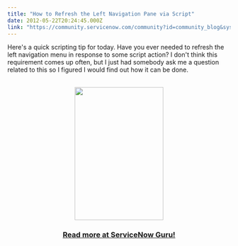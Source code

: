 ```yaml
---
title: "How to Refresh the Left Navigation Pane via Script"
date: 2012-05-22T20:24:45.000Z
link: "https://community.servicenow.com/community?id=community_blog&sys_id=569d2e69dbd0dbc01dcaf3231f9619fc"
---
```

<p>Here's a quick scripting tip for today. Have you ever needed to refresh the left navigation menu in response to some script action? I don't think this requirement comes up often, but I just had somebody ask me a question related to this so I figured I would find out how it can be done.<br /><br /><center><a href="http://www.servicenowguru.com/system-ui/refresh-left-navigation-pane-script/"><img src="http://www.servicenowguru.com/wp-content/uploads/2012/05/RefreshNavigator-200x300.png" alt="" title="RefreshNavigator" width="200" height="300" class="aligncenter size-medium wp-image-4442" /></a><br /><h3><a title="w.servicenowguru.com/system-ui/refresh-left-navigation-pane-script/" href="http://www.servicenowguru.com/system-ui/refresh-left-navigation-pane-script/">Read more at ServiceNow Guru!</a></h3></center><br /><!--break--></p>